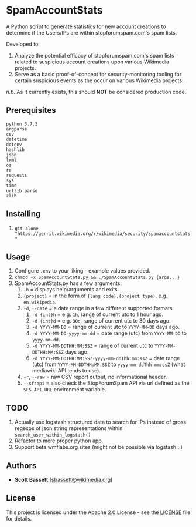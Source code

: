 # SpamAccountStats

A Python script to generate statistics for new account creations to determine if the Users/IPs are within stopforumspam.com's spam lists.

Developed to:
1. Analyze the potential efficacy of stopforumspam.com's spam lists related to suspicious account creations upon various Wikimedia projects.
2. Serve as a basic proof-of-concept for security-monitoring tooling for certain suspicious events as the occur on various Wikimedia projects.

*n.b.* As it currently exists, this should **NOT** be considered production code.

## Prerequisites

```
python 3.7.3
argparse
csv
datetime
dotenv
hashlib
json
lxml
os
re
requests
sys
time
urllib.parse
zlib
```

## Installing

1. ```git clone "https://gerrit.wikimedia.org/r/wikimedia/security/spamaccountstats"```

## Usage

1. Configure ```.env``` to your liking - example values provided.
2. ```chmod +x SpamAccountStats.py && ./SpamAccountStats.py {args...}```
3. SpamAccountStats.py has a few arguments:
   1. ```-h``` = displays help/arguments and exits.
   2. ```{project}``` = in the form of ```{lang code}.{project type}```, e.g. ```en.wikipedia```.
   3. ```-d```, ```--date``` = a date range in a few different supported formats:
      1. ```-d {int}h``` = e.g. ```1h```, range of current utc to 1 hour ago.
      2. ```-d {int}d``` = e.g. ```30d```, range of current utc to 30 days ago.
      3. ```-d YYYY-MM-DD``` = range of current utc to ```YYYY-MM-DD``` days ago.
      4. ```-d YYYY-MM-DD-yyyy-mm-dd``` = date range (utc) from ```YYYY-MM-DD``` to ```yyyy-mm-dd```.
      5. ```-d YYYY-MM-DDTHH:MM:SSZ``` = range of current utc to ```YYYY-MM-DDTHH:MM:SSZ``` days ago.
      6. ```-d YYYY-MM-DDTHH:MM:SSZ-yyyy-mm-ddThh:mm:ssZ``` = date range (utc) from ```YYYY-MM-DDTHH:MM:SSZ``` to ```yyyy-mm-ddThh:mm:ssZ``` (what mediawiki API tends to use).
   4. ```-r```, ```--raw``` = raw CSV report output, no informational header.
   5. ```--sfsapi``` = also check the StopForumSpam API via url defined as the ```SFS_API_URL``` environment variable.

## TODO

1. Actually use logstash structured data to search for IPs instead of gross
regexps of json string representations within ```search_user_within_logstash()```
2. Refactor to more proper python app.
3. Support beta.wmflabs.org sites (might not be possible via logstash...)

## Authors

* **Scott Bassett** [sbassett@wikimedia.org]

## License

This project is licensed under the Apache 2.0 License - see the [LICENSE](LICENSE) file for details.
